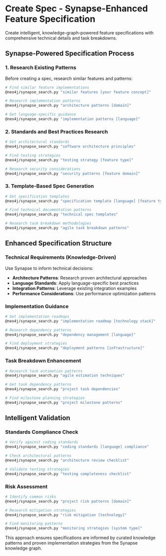 # Create Spec - Synapse-Enhanced Feature Specification

Create intelligent, knowledge-graph-powered feature specifications with comprehensive technical details and task breakdowns.

## Synapse-Powered Specification Process

### 1. Research Existing Patterns
Before creating a spec, research similar features and patterns:

```bash
# Find similar feature implementations
@neo4j/synapse_search.py "similar features [your feature concept]"

# Research implementation patterns
@neo4j/synapse_search.py "architecture patterns [domain]"

# Get language-specific guidance
@neo4j/synapse_search.py "implementation patterns [language]"
```

### 2. Standards and Best Practices Research
```bash
# Get architectural standards
@neo4j/synapse_search.py "software architecture principles"

# Find testing strategies
@neo4j/synapse_search.py "testing strategy [feature type]"

# Research security considerations
@neo4j/synapse_search.py "security patterns [feature domain]"
```

### 3. Template-Based Spec Generation
```bash
# Get specification templates
@neo4j/synapse_search.py "specification template [language] [feature type]"

# Find technical documentation patterns
@neo4j/synapse_search.py "technical spec templates"

# Research task breakdown methodologies
@neo4j/synapse_search.py "agile task breakdown patterns"
```

## Enhanced Specification Structure

### Technical Requirements (Knowledge-Driven)
Use Synapse to inform technical decisions:
- **Architecture Patterns**: Research proven architectural approaches
- **Language Standards**: Apply language-specific best practices
- **Integration Patterns**: Leverage existing integration examples
- **Performance Considerations**: Use performance optimization patterns

### Implementation Guidance
```bash
# Get implementation roadmaps
@neo4j/synapse_search.py "implementation roadmap [technology stack]"

# Research dependency patterns
@neo4j/synapse_search.py "dependency management [language]"

# Find deployment strategies
@neo4j/synapse_search.py "deployment patterns [infrastructure]"
```

### Task Breakdown Enhancement
```bash
# Research task estimation patterns
@neo4j/synapse_search.py "agile estimation techniques"

# Get task dependency patterns
@neo4j/synapse_search.py "project task dependencies"

# Find milestone planning strategies
@neo4j/synapse_search.py "project milestone patterns"
```

## Intelligent Validation

### Standards Compliance Check
```bash
# Verify against coding standards
@neo4j/synapse_search.py "coding standards [language] compliance"

# Check architectural patterns
@neo4j/synapse_search.py "architecture review checklist"

# Validate testing strategies
@neo4j/synapse_search.py "testing completeness checklist"
```

### Risk Assessment
```bash
# Identify common risks
@neo4j/synapse_search.py "project risk patterns [domain]"

# Research mitigation strategies
@neo4j/synapse_search.py "risk mitigation [technology]"

# Find monitoring patterns
@neo4j/synapse_search.py "monitoring strategies [system type]"
```

This approach ensures specifications are informed by curated knowledge patterns and proven implementation strategies from the Synapse knowledge graph.
